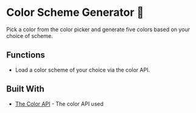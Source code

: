 # Color Scheme Generator 🎨

Pick a color from the color picker and generate five colors based on your choice of scheme.

## Functions

* Load a color scheme of your choice via the color API.

## Built With

* [The Color API](https://www.thecolorapi.com/docs#schemes) - The color API used
